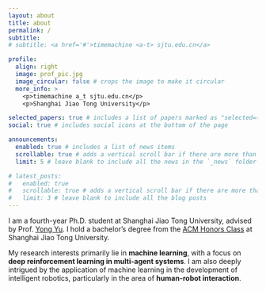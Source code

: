 ```yaml
---
layout: about
title: about
permalink: /
subtitle:
# subtitle: <a href='#'>timemachine <a-t> sjtu.edu.cn</a>

profile:
  align: right
  image: prof_pic.jpg
  image_circular: false # crops the image to make it circular
  more_info: >
    <p>timemachine a_t sjtu.edu.cn</p>
    <p>Shanghai Jiao Tong University</p>

selected_papers: true # includes a list of papers marked as "selected={true}"
social: true # includes social icons at the bottom of the page

announcements:
  enabled: true # includes a list of news items
  scrollable: true # adds a vertical scroll bar if there are more than 3 news items
  limit: 5 # leave blank to include all the news in the `_news` folder

# latest_posts:
#   enabled: true
#   scrollable: true # adds a vertical scroll bar if there are more than 3 new posts items
#   limit: 3 # leave blank to include all the blog posts
---
```


I am a fourth-year Ph.D. student at Shanghai Jiao Tong University, advised by Prof. [Yong Yu](https://apex.sjtu.edu.cn/members/yyu). I hold a bachelor’s degree from the [ACM Honors Class](https://acm.sjtu.edu.cn/home) at Shanghai Jiao Tong University.

My research interests primarily lie in **machine learning**, with a focus on **deep reinforcement learning in multi-agent systems**. I am also deeply intrigued by the application of machine learning in the development of intelligent robotics, particularly in the area of **human-robot interaction**.
